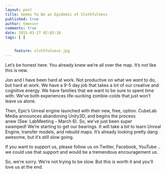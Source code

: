 ```yaml
---
layout: post
title: Seems To Be an Epidemic of Slothfulness
published: true
author: tmencer
comments: true
date: 2015-03-27 02:03:18
tags: [ ]


    feature: slothfulness.jpg
---
```

Let&#8217;s be honest here. You already knew we&#8217;re all over the map. It&#8217;s not like this is new.

Jon and I have been hard at work. Not productive on what we _want_ to do, but hard at work. We have a 9-5 day job that takes a lot of our creative and cognitive energy. We have families that we want to be sure to spent time with. We&#8217;ve both experiences life-sucking zombie-colds that just won&#8217;t leave us alone.

Then, Epic&#8217;s Unreal engine launched with their new, free, option. CubeLab Media announces abandoning Unity3D, and begins the process anew (See: LabMeeting &#8211; March 6). So, we&#8217;ve just been super swamped! We&#8217;re starting to get our bearings. It will take a bit to learn Unreal Engine, transfer models, and rebuild maps. It&#8217;s already looking pretty dang awesome, but it&#8217;s still slow going.

If you want to support us, please follow us on Twitter, Facebook, YouTube .. we could use that support and would be a tremendous encouragement us.

So, we&#8217;re sorry. We&#8217;re not trying to be slow. But this is worth it and you&#8217;ll love us at the end.

